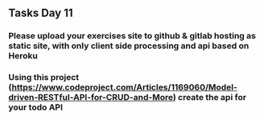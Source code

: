 ## Tasks Day 11
	
### Please upload your exercises site to github & gitlab hosting as static site, with only client side processing and api based on Heroku

### Using this project (https://www.codeproject.com/Articles/1169060/Model-driven-RESTful-API-for-CRUD-and-More) create the api for your todo API